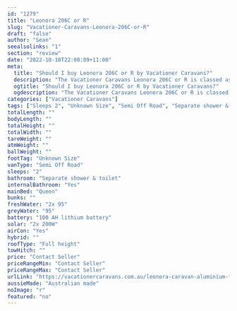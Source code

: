 ```yaml
---
id: "1279"
title: "Leonora 206C or R"
slug: "Vacationer-Caravans-Leonora-206C-or-R"
draft: "false"
author: "Sean"
seealsolinks: "1"
section: "review"
date: "2022-10-10T22:00:09+11:00"
meta:
  title: "Should I buy Leonora 206C or R by Vacationer Caravans?"
  description: "The Vacationer Caravans Leonora 206C or R is classed as Semi Off Road, and sleeps 2 people. It is Australian made and comes in at Unknown Size. It generally has Separate shower & toilet."
  ogtitle: "Should I buy Leonora 206C or R by Vacationer Caravans?"
  ogdescription: "The Vacationer Caravans Leonora 206C or R is classed as Semi Off Road, and sleeps 2 people. It is Australian made and comes in at Unknown Size. It generally has Separate shower & toilet."
categories: ["Vacationer Caravans"]
tags: ["Sleeps 2", "Unknown Size", "Semi Off Road", "Separate shower & toilet", "Full height", "Price Unknown", "Australian made"]
totalLength: ""
bodyLength: ""
totalHeight: ""
totalWidth: ""
tareWeight: ""
atmWeight: ""
ballWeight: ""
footTag: "Unknown Size"
vanType: "Semi Off Road"
sleeps: "2"
bathroom: "Separate shower & toilet"
internalBathroom: "Yes"
mainBed: "Queen"
bunks: ""
freshWater: "2x 95"
greyWater: "95"
battery: "100 AH lithium battery"
solar: "2x 200W"
airCon: "Yes"
hybrid: ""
roofType: "Full height"
towHitch: ""
price: "Contact Seller"
priceRangeMin: "Contact Seller"
priceRangeMax: "Contact Seller"
urlLink: "https://vacationercaravans.com.au/leonora-caravan-aluminium-frame-touring/"
aussieMade: "Australian made"
noImage: "r"
featured: "no"
---
```


